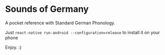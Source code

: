 # Sounds of Germany

A pocket reference with Standard German Phonology.

Just `react-native run-android --configuration=release` to install it on your phone

Enjoy. :)

